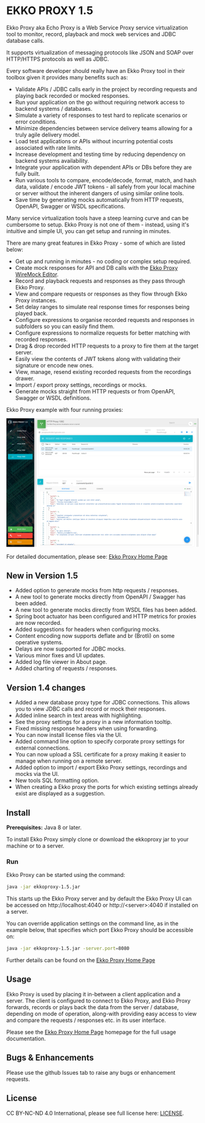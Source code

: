 # EKKO PROXY 1.5

Ekko Proxy aka Echo Proxy is a Web Service Proxy service virtualization tool to monitor, record, playback and mock 
web services and JDBC database calls.

It supports virtualization of messaging protocols like JSON and SOAP over HTTP/HTTPS protocols as well as JDBC.

Every software developer should really have an Ekko Proxy tool in their toolbox given it provides many benefits such as:

* Validate APIs / JDBC calls early in the project by recording requests and playing back recorded or mocked responses.
* Run your application on the go without requiring network access to backend systems / databases.
* Simulate a variety of responses to test hard to replicate scenarios or error conditions.
* Minimize dependencies between service delivery teams allowing for a truly agile delivery model.
* Load test applications or APIs without incurring potential costs associated with rate limits.
* Increase development and testing time by reducing dependency on backend systems availability.
* Integrate your application with dependent APIs or DBs before they are fully built.
* Run various tools to compare, encode/decode, format, match, and hash data, validate / encode JWT tokens
  \- all safely from your local machine or server without the inherent dangers of using similar online tools.
* Save time by generating mocks automatically from HTTP requests, OpenAPI, Swagger or WSDL specifications.

Many service virtualization tools have a steep learning curve and can be cumbersome to setup. 
Ekko Proxy is not one of them - instead, using it's intuitive and simple UI, you can get setup and running in minutes.

There are many great features in Ekko Proxy - some of which are listed below:

* Get up and running in minutes - no coding or complex setup required.
* Create mock responses for API and DB calls with the [Ekko Proxy WireMock Editor](https://github.com/lcasoft/WireMock).
* Record and playback requests and responses as they pass through Ekko Proxy.
* View and compare requests or responses as they flow through Ekko Proxy instances.
* Set delay ranges to simulate real response times for responses being played back.
* Configure expressions to organise recorded requests and responses in subfolders so you can easily find them.
* Configure expressions to normalize requests for better matching with recorded responses.
* Drag & drop recorded HTTP requests to a proxy to fire them at the target server.
* Easily view the contents of JWT tokens along with validating their signature or encode new ones.
* View, manage, resend existing recorded requests from the recordings drawer.
* Import / export proxy settings, recordings or mocks.
* Generate mocks straight from HTTP requests or from OpenAPI, Swagger or WSDL definitions.

Ekko Proxy example with four running proxies:

![Ekko proxy example with two running proxies](./EkkoProxy.png)

For detailed documentation, please see: [Ekko Proxy Home Page](https://www.ekkoproxy.com)

## New in Version 1.5
* Added option to generate mocks from http requests / responses.
* A new tool to generate mocks directly from OpenAPI / Swagger has been added.
* A new tool to generate mocks directly from WSDL files has been added.
* Spring boot actuator has been configured and HTTP metrics for proxies are now recorded.
* Added suggestions for headers when configuring mocks.
* Content encoding now supports deflate and br (Brotli) on some operative systems.
* Delays are now supported for JDBC mocks.
* Various minor fixes and UI updates.
* Added log file viewer in About page.
* Added charting of requests / responses.

## Version 1.4 changes
* Added a new database proxy type for JDBC connections. This allows you to view JDBC calls and record or mock their responses.
* Added inline search in text areas with highlighting.
* See the proxy settings for a proxy in a new information tooltip.
* Fixed missing response headers when using forwarding.
* You can now install license files via the UI.
* Added command line option to specify corporate proxy settings for external connections.
* You can now upload a SSL certificate for a proxy making it easier to manage when running on a remote server.
* Added option to import / export Ekko Proxy settings, recordings and mocks via the UI.
* New tools SQL formatting option.
* When creating a Ekko proxy the ports for which existing settings already exist are displayed as a suggestion.


## Install

**Prerequisites:** Java 8 or later.

To install Ekko Proxy simply clone or download the ekkoproxy jar to your machine or to a server.


### Run
Ekko Proxy can be started using the command:

```bash
java -jar ekkoproxy-1.5.jar
```
This starts up the Ekko Proxy server and by default the Ekko Proxy UI can be accessed on http://localhost:4040 or http://&lt;server&gt;:4040 if installed on a server.

You can override application settings on the command line, as in the example below, that specifies which port Ekko Proxy should be accessible on:

```bash
java -jar ekkoproxy-1.5.jar -server.port=8080
```

Further details can be found on the [Ekko Proxy Home Page](https://www.ekkoproxy.com)

## Usage
Ekko Proxy is used by placing it in-between a client application and a server. The client is 
configured to connect to Ekko Proxy, and Ekko Proxy forwards, records or plays back the data from the server / database, 
depending on mode of operation, along-with providing easy access to view and compare the requests / responses etc. 
in its user interface.

Please see the [Ekko Proxy Home Page](https://www.ekkoproxy.com) homepage for the full usage documentation.

## Bugs & Enhancements
Please use the github Issues tab to raise any bugs or enhancement requests.

## License
CC BY-NC-ND 4.0 International, please see full license here: [LICENSE](https://www.ekkoproxy.com/eula.html).
